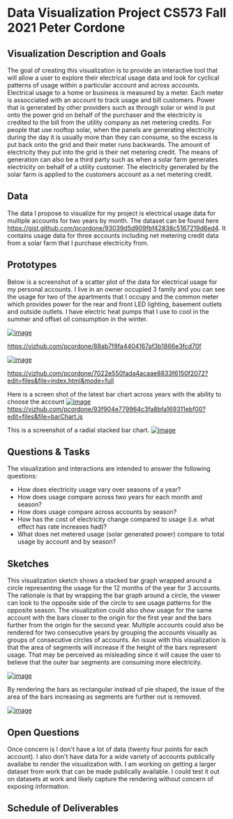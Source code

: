 # Data Visualization Project CS573 Fall 2021 Peter Cordone

## Visualization Description and Goals

The goal of creating this visualization is to provide an interactive tool that will allow a user to explore their electrical usage data and look for cyclical patterns of usage within a particular account and across accounts.  Electrical usage to a home or business is measured by a meter.  Each meter is assocciated with an account to track usage and bill customers.  Power that is generated by other providers such as through solar or wind is put onto the power grid on behalf of the purchaser and the electricity is credited to the bill from the utility company as net metering credits.  For people that use rooftop solar, when the panels are generating electricity during the day it is usually more than they can consume, so the excess is put back onto the grid and their meter runs backwards.  The amount of electricity they put into the grid is their net metering credit.  The means of generation can also be a third party such as when a solar farm generates electricity on behalf of a utility customer.  The electricity generated by the solar farm is applied to the customers account as a net metering credit.

## Data

The data I propose to visualize for my project is electrical usage data for multiple accounts for two years by month.  The dataset can be found here https://gist.github.com/pcordone/93039d5d909fbf42838c5167219d6ed4.  It contains usage data for three accounts including net metering credit data from a solar farm that I purchase electricity from.

## Prototypes

Below is a screenshot of a scatter plot of the data for electrical usage for my personal accounts.  I live in an owner occupied 3 family and you can see the usage for two of the apartments that I occupy and the common meter which provides power for the rear and front LED lighting, basement outlets and outside outlets.  I have electric heat pumps that I use to cool in the summer and offset oil consumption in the winter.

[![image](https://user-images.githubusercontent.com/447806/133937864-d8a5d491-8e60-4cfc-a4cc-e4a9f931c23c.png)](https://user-images.githubusercontent.com/447806/133937864-d8a5d491-8e60-4cfc-a4cc-e4a9f931c23c.png)

https://vizhub.com/pcordone/88ab7f8fa4404167af3b1866e3fcd70f

[![image](https://user-images.githubusercontent.com/447806/134263151-36ee947c-4a1e-408f-af61-f4272a535eb5.png)](https://user-images.githubusercontent.com/447806/134263151-36ee947c-4a1e-408f-af61-f4272a535eb5.png)

https://vizhub.com/pcordone/7022e550fada4acaae8833f6150f2072?edit=files&file=index.html&mode=full

Here is a screen shot of the latest bar chart across years with the ability to choose the account
[![image](
https://user-images.githubusercontent.com/447806/136951147-99747773-92ad-4fac-9385-8670a5154d0a.png)](
https://user-images.githubusercontent.com/447806/136951147-99747773-92ad-4fac-9385-8670a5154d0a.png)
https://vizhub.com/pcordone/93f904e779964c3fa8bfa169311ebf00?edit=files&file=barChart.js

This is a screenshot of a radial stacked bar chart.
[![image](
https://user-images.githubusercontent.com/447806/137047437-fcdf74d5-ab3c-4c9d-80e2-86a9fb930eb7.png)](
https://user-images.githubusercontent.com/447806/137047437-fcdf74d5-ab3c-4c9d-80e2-86a9fb930eb7.png)

## Questions & Tasks

The visualization and interactions are intended to answer the following questions:

 * How does electricity usage vary over seasons of a year?
 * How does usage compare across two years for each month and season?
 * How does usage compare across accounts by season?
 * How has the cost of electricity change compared to usage (i.e. what effect has rate increases had)?
 * What does net metered usage (solar generated power) compare to total usage by account and by season?

## Sketches

This visualization sketch shows a stacked bar graph wrapped around a circle representing the usage for the 12 months of the year for 3 accounts.  The rationale is that by wrapping the bar graph around a circle, the viewer can look to the opposite side of the circle to see usage patterns for the opposite season.  The visualization could also show usage for the same account with the bars closer to the origin for the first year and the bars further from the origin for the second year.  Multiple accounts could also be rendered for two consecutive years by grouping the accounts visually as groups of consecutive circles of accounts.  An issue with this visualization is that the area of segments will increase if the height of the bars represent usage.  That may be perceived as misleading since it will cause the user to believe that the outer bar segments are consuming more electricity.

[![image](https://user-images.githubusercontent.com/447806/133938224-1bc1bfc5-3cd1-439e-a079-243d89931b48.png)](https://user-images.githubusercontent.com/447806/133938224-1bc1bfc5-3cd1-439e-a079-243d89931b48.png)

By rendering the bars as rectangular instead of pie shaped, the issue of the area of the bars increasing as segments are further out is removed.

[![image](
https://user-images.githubusercontent.com/447806/133938231-ae7a1b6b-bd14-46a2-b126-a578d11f0b41.png)](
https://user-images.githubusercontent.com/447806/133938231-ae7a1b6b-bd14-46a2-b126-a578d11f0b41.png)

## Open Questions

Once concern is I don't have a lot of data (twenty four points for each account).  I also don't have data for a wide variety of accounts publically availabe to render the visualization with.  I am working on getting a larger dataset from work that can be made publically available.  I could test it out on datasets at work and likely capture the rendering without concern of exposing information.

## Schedule of Deliverables
